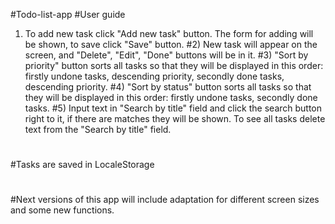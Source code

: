 #Todo-list-app
#User guide 
1) To add new task click "Add new task" button. The form for adding will be shown, to save click "Save" button.
#2) New task will appear on the screen, and "Delete", "Edit", "Done" buttons will be in it.
#3) "Sort by priority" button sorts all tasks so that they will be displayed in this order: firstly  undone tasks, descending priority, secondly done tasks, descending priority.
#4) "Sort by status" button sorts all tasks so that they will be displayed in this order: firstly undone tasks, secondly done tasks.
#5) Input text in "Search by title" field and click the search button right to it, if there are matches they will be shown. To see all tasks delete text from the "Search by title" field.
#
#Tasks are saved in LocaleStorage
#
#Next versions of this app will include adaptation for different screen sizes and some new functions.
